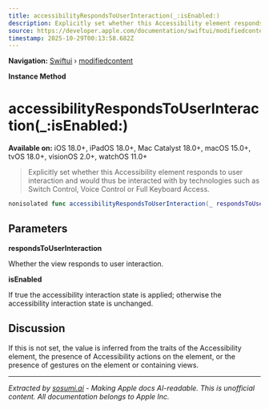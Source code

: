 ```yaml
---
title: accessibilityRespondsToUserInteraction(_:isEnabled:)
description: Explicitly set whether this Accessibility element responds to user interaction and would thus be interacted with by technologies such as Switch Control, Voice Control or Full Keyboard Access.
source: https://developer.apple.com/documentation/swiftui/modifiedcontent/accessibilityrespondstouserinteraction(_:isenabled:)
timestamp: 2025-10-29T00:13:58.682Z
---
```


**Navigation:** [Swiftui](/documentation/swiftui) › [modifiedcontent](/documentation/swiftui/modifiedcontent)

**Instance Method**

# accessibilityRespondsToUserInteraction(_:isEnabled:)

**Available on:** iOS 18.0+, iPadOS 18.0+, Mac Catalyst 18.0+, macOS 15.0+, tvOS 18.0+, visionOS 2.0+, watchOS 11.0+

> Explicitly set whether this Accessibility element responds to user interaction and would thus be interacted with by technologies such as Switch Control, Voice Control or Full Keyboard Access.

```swift
nonisolated func accessibilityRespondsToUserInteraction(_ respondsToUserInteraction: Bool, isEnabled: Bool) -> ModifiedContent<Content, Modifier>
```

## Parameters

**respondsToUserInteraction**

Whether the view responds to user interaction.



**isEnabled**

If true the accessibility interaction state is applied; otherwise the accessibility interaction state is unchanged.



## Discussion

If this is not set, the value is inferred from the traits of the Accessibility element, the presence of Accessibility actions on the element, or the presence of gestures on the element or containing views.

---

*Extracted by [sosumi.ai](https://sosumi.ai) - Making Apple docs AI-readable.*
*This is unofficial content. All documentation belongs to Apple Inc.*
